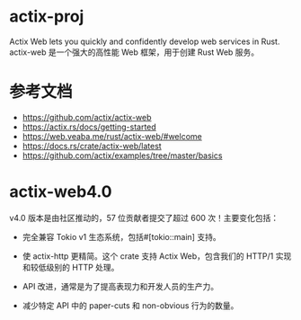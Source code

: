 # actix-proj
Actix Web lets you quickly and confidently develop web services in Rust.
actix-web 是一个强大的高性能 Web 框架，用于创建 Rust Web 服务。

# 参考文档
- https://github.com/actix/actix-web
- https://actix.rs/docs/getting-started
- https://web.veaba.me/rust/actix-web/#welcome
- https://docs.rs/crate/actix-web/latest
- https://github.com/actix/examples/tree/master/basics

# actix-web4.0
v4.0 版本是由社区推动的，57 位贡献者提交了超过 600 次！主要变化包括：

- 完全兼容 Tokio v1 生态系统，包括#[tokio::main] 支持。

- 使 actix-http 更精简。这个 crate 支持 Actix Web，包含我们的 HTTP/1 实现和较低级别的 HTTP 处理。

- API 改进，通常是为了提高表现力和开发人员的生产力。

- 减少特定 API 中的 paper-cuts 和 non-obvious 行为的数量。


